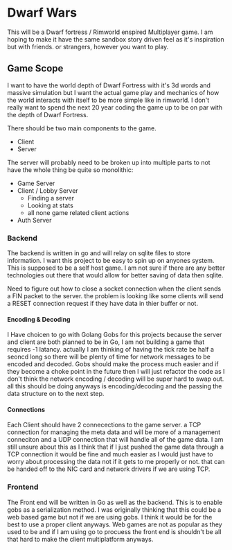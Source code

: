 # Dwarf Wars

This will be a Dwarf fortress / Rimworld enspired Multiplayer game. I am hoping to make it have the same sandbox story driven feel as it's inspiration but with friends. or strangers, however you want to play.

## Game Scope

I want to have the world depth of Dwarf Fortress with it's 3d words and massive simulation but I want the actual game play and mechanics of how the world interacts with itself to be more simple like in rimworld. I don't really want to spend the next 20 year coding the game up to be on par with the depth of Dwarf Fortress.

There should be two main components to the game.

- Client
- Server

The server will probably need to be broken up into multiple parts to not have the whole thing be quite so monolithic:

- Game Server
- Client / Lobby Server
   - Finding a server
   - Looking at stats
   - all none game related client actions
- Auth Server

### Backend

The backend is written in go and will relay on sqlite files to store information. I want this project to be easy to spin up on anyones system. This is supposed to be a self host game. I am not sure if there are any better technologies out there that would allow for better saving of data then sqlite.

Need to figure out how to close a socket connection when the client sends a FIN packet to the server. the problem is looking like some clients will send a RESET connection request if they have data in thier buffer or not.

#### Encoding & Decoding

I Have choicen to go with Golang Gobs for this projects because the server and client are both planned to be in Go, I am not building a game that requires -1 latancy. actually I am thinking of having the tick rate be half a seoncd long so there will be plenty of time for network messages to be encoded and decoded. Gobs should make the process much easier and if they become a choke point in the future then I will just refactor the code as I don't think the network encoding / decoding will be super hard to swap out. all this should be doing anyways is encoding/decoding and the passing the data structure on to the next step.

#### Connections
Each Client should have 2 connecections to the game server. a TCP connection for managing the meta data and will be more of a management conneciton and a UDP connection that will handle all of the game data. I am still unsure about this as I think that if I just pushed the game data through a TCP connection it would be fine and much easier as I would just have to worry about processing the data not if it gets to me properly or not. that can be handed off to the NIC card and network drivers if we are using TCP.

### Frontend

The Front end will be written in Go as well as the backend. This is to enable gobs as a serialization method. I was originally thinking that this could be a web based game but not if we are using gobs. I think it would be for the best to use a proper client anyways. Web games are not as popular as they used to be and if I am using go to procuess the front end is shouldn't be all that hard to make the client multiplatform anyways.
